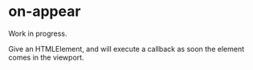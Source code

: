 # on-appear

Work in progress.

Give an HTMLElement, and will execute a callback as soon the element comes in the viewport.

